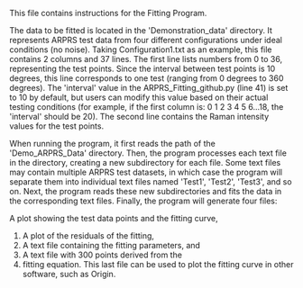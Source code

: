 This file contains instructions for the Fitting Program.

The data to be fitted is located in the 'Demonstration_data' directory. It represents ARPRS test data from four different configurations under ideal conditions (no noise). Taking Configuration1.txt as an example, this file contains 2 columns and 37 lines. The first line lists numbers from 0 to 36, representing the test points. Since the interval between test points is 10 degrees, this line corresponds to one test (ranging from 0 degrees to 360 degrees). The 'interval' value in the ARPRS_Fitting_github.py (line 41) is set to 10 by default, but users can modify this value based on their actual testing conditions (for example, if the first column is: 0 1 2 3 4 5 6...18, the 'interval' should be 20). The second line contains the Raman intensity values for the test points.

When running the program, it first reads the path of the 'Demo_ARPRS_Data' directory. Then, the program processes each text file in the directory, creating a new subdirectory for each file. Some text files may contain multiple ARPRS test datasets, in which case the program will separate them into individual text files named 'Test1', 'Test2', 'Test3', and so on. Next, the program reads these new subdirectories and fits the data in the corresponding text files. Finally, the program will generate four files:

A plot showing the test data points and the fitting curve,
1. A plot of the residuals of the fitting,
2. A text file containing the fitting parameters, and
3. A text file with 300 points derived from the 
4. fitting equation. This last file can be used to plot the fitting curve in other software, such as Origin.

